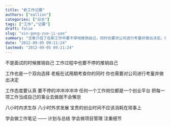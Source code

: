 ```yaml
---
title: "新工作记要"
authors: ["eallion"]
categories: ["日志"]
tags: ["工作","记要"]
draft: false
slug: "xin-gong-zuo-ji-yao"
summary: "文章介绍了在新工作中要不停地推销自己，同时也要对公司进行考量并做出决定。作者强调工作态度要认真，并将每一项工作都当成自己的事业去做。此外，还提到了学会做工作笔记、计划与总结以及项目管理的重要性。最后，文章还提到了摆摊记和表情图片预览等内容。"
date: "2012-09-05 09:11:24"
lastmod: "2012-09-05 09:11:24"
---
```


不是面试的时候推销自己
工作过程中也要不停的推销自己

工作也是一个双向选择
老板在试用期考查你的同时
你也需要对公司进行考量并做出决定

工作态度要认真
要不停的冲冲冲冲冲
任何一个工作岗位都是一个创业平台
把每一项工作当成自己的事业去做就不会懈怠

八小时内求生存
八小时外求发展
宝贵的创业时间不应该消耗在琐事上

学会做工作笔记 —— 计划与总结
学会做项目管理
注重细节
